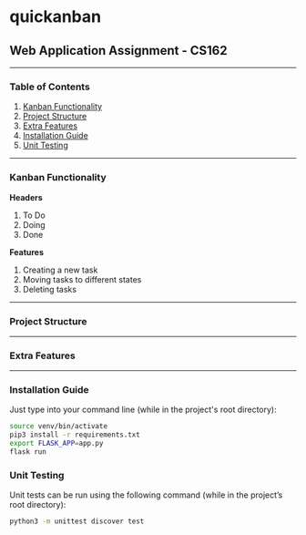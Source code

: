 # quickanban
## Web Application Assignment - CS162

***

### Table of Contents
1. [Kanban Functionality](#Kanban-Functionality)
2. [Project Structure](#Project-Structure)
3. [Extra Features](#Extra-Features)
4. [Installation Guide](#Installation-Guide)
5. [Unit Testing](#Unit-Testing)

***

### Kanban Functionality

**Headers**
1. To Do
2. Doing
3. Done

**Features**
1. Creating a new task
2. Moving tasks to different states
3. Deleting tasks

***

### Project Structure


***

### Extra Features


***

### Installation Guide

Just type into your command line (while in the project's root directory):

```bash
source venv/bin/activate
pip3 install -r requirements.txt
export FLASK_APP=app.py
flask run
```

### Unit Testing

Unit tests can be run using the following command (while in the project’s root directory):

```bash
python3 -m unittest discover test
```

